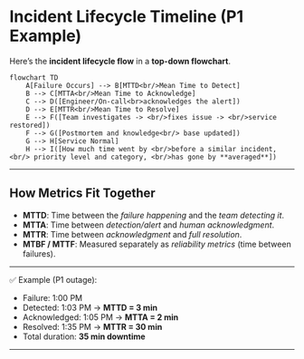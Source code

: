 # Incident Lifecycle Timeline (P1 Example)

Here’s the **incident lifecycle flow** in a **top-down flowchart**.

```mermaid
flowchart TD
    A[Failure Occurs] --> B[MTTD<br/>Mean Time to Detect]
    B --> C[MTTA<br/>Mean Time to Acknowledge]
    C --> D([Engineer/On-call<br>acknowledges the alert])
    D --> E[MTTR<br/>Mean Time to Resolve]
    E --> F([Team investigates -> <br/>fixes issue -> <br/>service restored])
    F --> G([Postmortem and knowledge<br/> base updated])
    G --> H[Service Normal]
    H --> I([How much time went by <br/>before a similar incident, <br/> priority level and category, <br/>has gone by **averaged**])

```
---

## How Metrics Fit Together

* **MTTD**: Time between the *failure happening* and the *team detecting it*.
* **MTTA**: Time between *detection/alert* and *human acknowledgment*.
* **MTTR**: Time between *acknowledgment* and *full resolution*.
* **MTBF / MTTF**: Measured separately as *reliability metrics* (time between failures).

---

✅ Example (P1 outage):

* Failure: 1:00 PM
* Detected: 1:03 PM → **MTTD = 3 min**
* Acknowledged: 1:05 PM → **MTTA = 2 min**
* Resolved: 1:35 PM → **MTTR = 30 min**
* Total duration: **35 min downtime**

---
